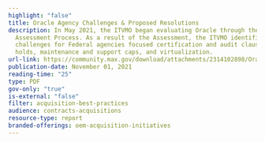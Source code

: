 ```yaml
---
highlight: "false"
title: Oracle Agency Challenges & Proposed Resolutions
description: In May 2021, the ITVMO began evaluating Oracle through the OEM
  Assessment Process. As a result of the Assessment, the ITVMO identified common
  challenges for Federal agencies focused certification and audit clauses, price
  holds, maintenance and support caps, and virtualization.
url-link: https://community.max.gov/download/attachments/2314102898/Oracle%20-%20Challenges%20and%20Proposed%20Resolutions%20Overview.pdf?api=v2
publication-date: November 01, 2021
reading-time: "25"
type: PDF
gov-only: "true"
is-external: "false"
filter: acquisition-best-practices
audience: contracts-acquisitions
resource-type: report
branded-offerings: oem-acquisition-initiatives
---
```

